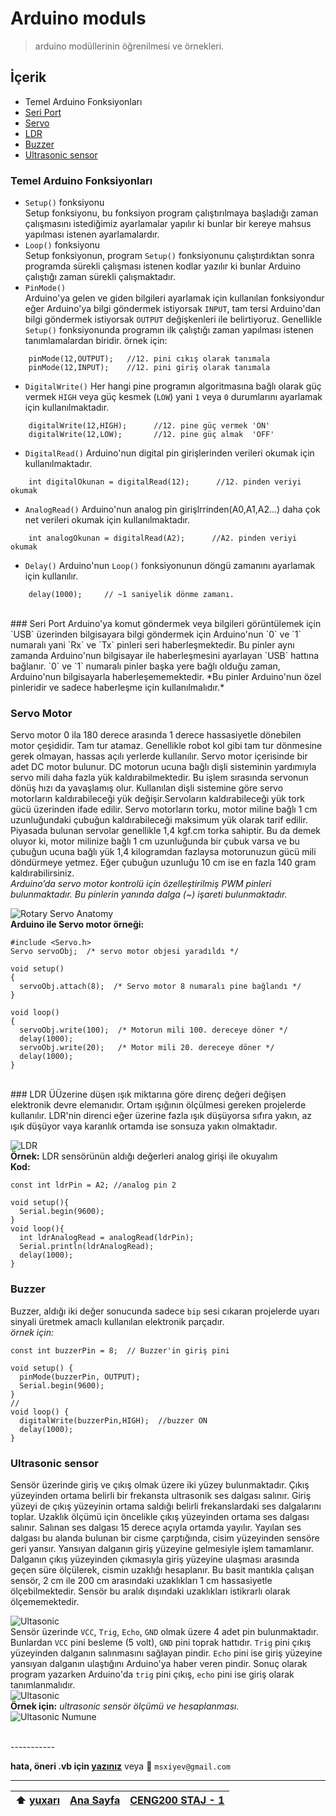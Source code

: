 # Arduino moduls
> arduino modüllerinin öğrenilmesi ve örnekleri.

## İçerik
- Temel Arduino Fonksiyonları
- [Seri Port](https://github.com/mahammad/CENG200_STAJ1/blob/master/arduino-exp/t_models.md#seri-port)
- [Servo](https://github.com/mahammad/CENG200_STAJ1/blob/master/arduino-exp/t_models.md#servo-motor)
- [LDR](https://github.com/mahammad/CENG200_STAJ1/blob/master/arduino-exp/t_models.md#ldr)
- [Buzzer](https://github.com/mahammad/CENG200_STAJ1/blob/master/arduino-exp/t_models.md#buzzer)
- [Ultrasonic sensor](https://github.com/mahammad/CENG200_STAJ1/blob/master/arduino-exp/t_models.md#ultrasonic-sensor)

### Temel Arduino Fonksiyonları

 - `Setup()` fonksiyonu <br>
    Setup fonksiyonu, bu fonksiyon program çalıştırılmaya başladığı zaman çalışmasını istediğimiz ayarlamalar yapılır ki bunlar bir kereye mahsus yapılması istenen ayarlamalardır. <br>
 - `Loop()` fonksiyonu <br> 
    Setup fonksiyonun, program `Setup()` fonksiyonunu çalıştırdıktan sonra programda sürekli çalışması istenen kodlar yazılır ki bunlar Arduino çalıştığı zaman sürekli çalışmaktadır.
 - `PinMode()` <br>
    Arduino'ya gelen ve giden bilgileri ayarlamak için kullanılan fonksiyondur eğer Arduino'ya bilgi göndermek istiyorsak `INPUT`, tam tersi Arduino'dan bilgi göndermek istiyorsak `OUTPUT`  değişkenleri ile belirtiyoruz. Genellikle `Setup()` fonksiyonunda programın ilk çalıştığı zaman yapılması istenen tanımlamalardan biridir. 
      örnek için: <br>
```Arduino
    pinMode(12,OUTPUT);   //12. pini cıkış olarak tanımala 
    pinMode(12,INPUT);    //12. pini giriş olarak tanımala 
```
 - `DigitalWrite()`
    Her hangi pine programın algoritmasına bağlı olarak güç vermek `HIGH` veya güç kesmek (`LOW`) yani `1` veya `0` durumlarını ayarlamak için kullanılmaktadır. 
```Arduino
    digitalWrite(12,HIGH);      //12. pine güç vermek 'ON'
    digitalWrite(12,LOW);       //12. pine güç almak  'OFF'
```
 - `DigitalRead()`
    Arduino'nun digital pin girişlerinden verileri okumak için kullanılmaktadır.
```Arduino
    int digitalOkunan = digitalRead(12);      //12. pinden veriyi okumak
``` 
 - `AnalogRead()`
    Arduino'nun analog pin girişlrrinden(A0,A1,A2...) daha çok net verileri okumak için kullanılmaktadır.
```Arduino
    int analogOkunan = digitalRead(A2);      //A2. pinden veriyi okumak
``` 
 - `Delay()`
    Arduino'nun `Loop()` fonksiyonunun döngü zamanını ayarlamak için kullanılır.
```Arduino
    delay(1000);     // ~1 saniyelik dönme zamanı.
```
 
<br>
### Seri Port
Arduino'ya komut göndermek veya bilgileri görüntülemek için `USB` üzerinden bilgisayara bilgi göndermek için Arduino'nun `0` ve `1` numaralı yani `Rx` ve `Tx` pinleri seri haberleşmektedir. Bu pinler aynı zamanda Arduino'nun bilgisayar ile haberleşmesini ayarlayan `USB` hattına bağlanır. `0` ve `1` numaralı pinler başka yere bağlı olduğu zaman, Arduino'nun bilgisayarla haberleşememektedir. *Bu pinler Arduino'nun özel pinleridir ve sadece haberleşme için kullanılmalıdır.*

### Servo Motor
Servo motor 0 ila 180 derece arasında 1 derece hassasiyetle dönebilen motor çeşididir. Tam tur atamaz. Genellikle robot kol gibi tam tur dönmesine gerek olmayan, hassas açılı yerlerde kullanılır. Servo motor içerisinde bir adet DC motor bulunur. DC motorun ucuna bağlı dişli sisteminin yardımıyla servo mili daha fazla yük kaldırabilmektedir. Bu işlem sırasında servonun dönüş hızı da yavaşlamış olur. Kullanılan dişli sistemine göre servo motorların kaldırabileceği yük değişir.Servoların kaldırabileceği yük tork gücü üzerinden ifade edilir. Servo motorların torku, motor miline bağlı 1 cm uzunluğundaki çubuğun kaldırabileceği maksimum yük olarak tarif edilir. Piyasada bulunan servolar genellikle 1,4 kgf.cm torka sahiptir. Bu da demek oluyor ki, motor milinize bağlı 1 cm uzunluğunda bir çubuk varsa ve bu çubuğun ucuna bağlı yük 1,4 kilogramdan fazlaysa motorunuzun gücü mili döndürmeye yetmez. Eğer çubuğun uzunluğu 10 cm ise en fazla 140 gram kaldırabilirsiniz.
<br>
*Arduino’da servo motor kontrolü için özelleştirilmiş PWM pinleri bulunmaktadır. Bu pinlerin yanında dalga (~) işareti bulunmaktadır.* <br>

![Rotary Servo Anatomy](/arduino-exp/img/servo.png ) 
<br>
**Arduino ile Servo motor örneği:**
```Arduino
#include <Servo.h>  
Servo servoObj;  /* servo motor objesi yaradıldı */

void setup()
{
  servoObj.attach(8);  /* Servo motor 8 numaralı pine bağlandı */
}
 
void loop()
{
  servoObj.write(100);  /* Motorun mili 100. dereceye döner */
  delay(1000);
  servoObj.write(20);   /* Motor mili 20. dereceye döner */
  delay(1000);
}
```
<br>
### LDR
 ÜÜzerine düşen ışık miktarına göre direnç değeri değişen elektronik devre elemanıdır. Ortam ışığının ölçülmesi gereken projelerde kullanılır. LDR'nin direnci eğer üzerine fazla ışık düşüyorsa sıfıra yakın, az ışık düşüyor vaya karanlık ortamda ise sonsuza yakın olmaktadır.

![LDR](/arduino-exp/img/ldr.jpg ) 
<br>
**Örnek:** LDR sensörünün aldığı değerleri analog girişi ile okuyalım<br> **Kod:**

```Arduino
const int ldrPin = A2; //analog pin 2

void setup(){
  Serial.begin(9600);
}
void loop(){
  int ldrAnalogRead = analogRead(ldrPin);
  Serial.println(ldrAnalogRead);
  delay(1000);
}
```
### Buzzer
Buzzer, aldığı iki değer sonucunda sadece `bip` sesi cıkaran projelerde uyarı sinyali üretmek amaclı kullanılan elektronik parçadır. <br> *örnek için:* 
```Arduino
const int buzzerPin = 8;  // Buzzer'in giriş pini

void setup() {
  pinMode(buzzerPin, OUTPUT);
  Serial.begin(9600); 
}
//
void loop() {
  digitalWrite(buzzerPin,HIGH);  //buzzer ON
  delay(1000);
}
```

### Ultrasonic sensor
Sensör üzerinde giriş ve çıkış olmak üzere iki yüzey bulunmaktadır. Çıkış yüzeyinden ortama belirli bir frekansta ultrasonik ses dalgası salınır. Giriş yüzeyi de çıkış yüzeyinin ortama saldığı belirli frekanslardaki ses dalgalarını toplar. Uzaklık ölçümü için öncelikle çıkış yüzeyinden ortama ses dalgası salınır. Salınan ses dalgası 15 derece açıyla ortamda yayılır. Yayılan ses dalgası bu alanda bulunan bir cisme çarptığında, cisim yüzeyinden sensöre geri yansır. Yansıyan dalganın giriş yüzeyine gelmesiyle işlem tamamlanır. Dalganın çıkış yüzeyinden çıkmasıyla giriş yüzeyine ulaşması arasında geçen süre ölçülerek, cismin uzaklığı hesaplanır. Bu basit mantıkla çalışan sensör, 2 cm ile 200 cm arasındaki uzaklıkları 1 cm hassasiyetle ölçebilmektedir. Sensör bu aralık dışındaki uzaklıkları istikrarlı olarak ölçememektedir. <br>

![Ultasonic](/arduino-exp/img/ultrasonic.png) <br> 
Sensör üzerinde `VCC`, `Trig`, `Echo`, `GND` olmak üzere 4 adet pin bulunmaktadır. Bunlardan `VCC` pini besleme (5 volt), `GND` pini toprak hattıdır. `Trig` pini çıkış yüzeyinden dalganın salınmasını sağlayan pindir. `Echo` pini ise giriş yüzeyine yansıyan dalganın ulaştığını Arduino'ya haber veren pindir. Sonuç olarak program yazarken Arduino'da `trig` pini çıkış, `echo` pini ise giriş olarak tanımlanmalıdır. <br>
![Ultasonic](/arduino-exp/img/ultrasonic1.png) <br>
**Örnek için:** *ultrasonic sensör ölçümü ve hesaplanması.* <br>
![Ultasonic Numune](/arduino-exp/img/Ultrasonic-Sensor-Equasions.png ) <br>


<br>
-----------

**hata, öneri .vb için [yazınız](https://github.com/mahammad/CENG200_STAJ1/issues/new)** veya :email: `msxiyev@gmail.com`

---------------------------
 :arrow_up: [yuxarı](https://github.com/mahammad/CENG200_STAJ1/blob/master/arduino-exp/t_models.md#arduino-moduls)| [Ana Sayfa](https://github.com/mahammad/CENG200_STAJ1/blob/master/rm/tr.md) |[CENG200 STAJ - 1](https://github.com/mahammad/CENG200_STAJ1#ceng200-staj---1)       
 ---|----|----
